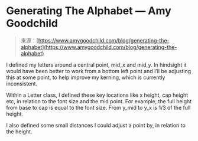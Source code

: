 <!--yml
category: 未分类
date: 2024-05-27 14:59:50
-->

# Generating The Alphabet — Amy Goodchild

> 来源：[https://www.amygoodchild.com/blog/generating-the-alphabet](https://www.amygoodchild.com/blog/generating-the-alphabet)

I defined my letters around a central point, mid_x and mid_y. In hindsight it would have been better to work from a bottom left point and I’ll be adjusting this at some point, to help improve my kerning, which is currently inconsistent.

Within a Letter class, I defined these key locations like x height, cap height etc, in relation to the font size and the mid point. For example, the full height from base to cap is equal to the font size. From y_mid to y_x is 1/3 of the full height.

I also defined some small distances I could adjust a point by, in relation to the height.